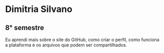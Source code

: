 # Dimitria Silvano
## 8° semestre  
Eu aprendi mais sobre o site do GitHub, como criar o perfil, como funciona a plataforma e os arquivos que podem ser compartilhados. 
